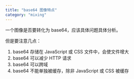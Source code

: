 ```yaml
---
title: "base64 图像特点"
category: "mixing"
---
```


一个图像是否要转化为 base64，应该具体问题具体分析。

但是要注意几点：

1. base64 存储在 JavaScript 或 CSS 文件中，会使文件增大
1. base64 可以减少 HTTP 请求
1. base64 可以跨域
1. base64 不能单独被缓存，除非 JavaScript 或 CSS 被缓存